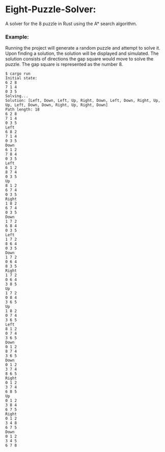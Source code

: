 Eight-Puzzle-Solver:
===============

A solver for the 8 puzzle in Rust using the A* search algorithm.

### Example:
Running the project will generate a random puzzle and attempt to solve it. Upon finding a solution, the solution will be displayed and simulated. The solution consists of directions the gap square would move to solve the puzzle. The gap square is represented as the number 8.
```
$ cargo run
Initial state:
6 2 8
7 1 4
0 3 5
Solving...
Solution: [Left, Down, Left, Up, Right, Down, Left, Down, Right, Up, Up, Left, Down, Down, Right, Up, Right, Down]
Path length: 18
6 2 8
7 1 4
0 3 5
Left
6 8 2
7 1 4
0 3 5
Down
6 1 2
7 8 4
0 3 5
Left
6 1 2
8 7 4
0 3 5
Up
8 1 2
6 7 4
0 3 5
Right
1 8 2
6 7 4
0 3 5
Down
1 7 2
6 8 4
0 3 5
Left
1 7 2
8 6 4
0 3 5
Down
1 7 2
0 6 4
8 3 5
Right
1 7 2
0 6 4
3 8 5
Up
1 7 2
0 8 4
3 6 5
Up
1 8 2
0 7 4
3 6 5
Left
8 1 2
0 7 4
3 6 5
Down
0 1 2
8 7 4
3 6 5
Down
0 1 2
3 7 4
8 6 5
Right
0 1 2
3 7 4
6 8 5
Up
0 1 2
3 8 4
6 7 5
Right
0 1 2
3 4 8
6 7 5
Down
0 1 2
3 4 5
6 7 8
```
